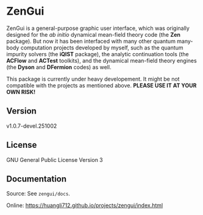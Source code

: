 # ZenGui

ZenGui is a general-purpose graphic user interface, which was originally designed for the *ab initio* dynamical mean-field theory code (the **Zen** package). But now it has been interfaced with many other quantum many-body computation projects developed by myself, such as the quantum impurity solvers (the **iQIST** package), the analytic continuation tools (the **ACFlow** and **ACTest** toolkits), and the dynamical mean-field theory engines (the **Dyson** and **DFermion** codes) as well.

This package is currently under heavy developement. It might be not compatible with the projects as mentioned above. **PLEASE USE IT AT YOUR OWN RISK!**

## Version

v1.0.7-devel.251002

## License

GNU General Public License Version 3

## Documentation

Source: See `zengui/docs`.

Online: https://huangli712.github.io/projects/zengui/index.html
